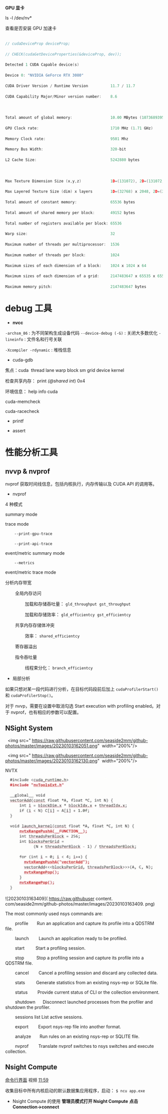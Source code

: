 

**GPU 显卡**

ls -l /dev/nv*

查看是否安装 GPU 加速卡

```c

// cudaDeviceProp deviceProp;

// CHECK(cudaGetDeviceProperties(&deviceProp, dev));

Detected 1 CUDA Capable device(s)

Device 0: "NVIDIA GeForce RTX 3080"

CUDA Driver Version / Runtime Version          11.7 / 11.7

CUDA Capability Major/Minor version number:    8.6

  

Total amount of global memory:                 10.00 MBytes (10736893952 bytes)

GPU Clock rate:                                1710 MHz (1.71 GHz)

Memory Clock rate:                             9501 Mhz

Memory Bus Width:                              320-bit

L2 Cache Size:                                 5242880 bytes

  

Max Texture Dimension Size (x,y,z)             1D=(131072), 2D=(131072,65536), 3D=(16384,16384,16384)

Max Layered Texture Size (dim) x layers        1D=(32768) x 2048, 2D=(32768,32768) x 2048

Total amount of constant memory:               65536 bytes

Total amount of shared memory per block:       49152 bytes

Total number of registers available per block: 65536

Warp size:                                     32

Maximum number of threads per multiprocessor:  1536

Maximum number of threads per block:           1024

Maximum sizes of each dimension of a block:    1024 x 1024 x 64

Maximum sizes of each dimension of a grid:     2147483647 x 65535 x 65535

Maximum memory pitch:                          2147483647 bytes

```

  
  

# debug 工具

  

- **nvcc**

`-archsm_86` : 为不同架构生成设备代码
`--device-debug (-G)` : 关闭大多数优化
`-lineinfo` : 文件名和行号关联

  

`-Xcompiler -rdynamic` : 堆栈信息

  

* cuda-gdb

焦点：cuda  thread lane warp block sm grid device kernel

检查共享内存： print *(@shared int*) 0x4

环境信息： help info cuda

  

cuda-memcheck

  

cuda-racecheck

  

* printf

  
  
  

* assert

  

# 性能分析工具

  

## **nvvp & nvprof**

nvprof 获取时间线信息，包括内核执行，内存传输以及 CUDA API 的调用等。


- nvprof

4 种模式

summary mode

trace mode

		--print-gpu-trace

		--print-api-trace

event/metric summary mode

		--metrics

event/metric trace mode

  

分析内存带宽

        全局内存访问

                加载和存储吞吐量： `gld_throughput`  `gst_throughput`

                加载和存储效率： `gld_efficientcy`  `gst_efficientcy`

        共享内存存储体冲突

                效率： `shared_efficientcy`

        寄存器溢出

        指令吞吐量

                线程束分化： `branch_efficientcy`

  
  

- 局部分析

如果只想对某一段代码进行分析，在目标代码段前后加上 `cudaProfilerStart()` 和 `cudaProfilerStop()`。

  

对于 nvvp，需要在设置中取消勾选 Start execution with profiling enabled。对于 nvprof，也有相应的参数可以配置。

  
  

##  **NSight System**

<p align="center">

  <img src=" https://raw.githubusercontent.com/seaside2mm/github-photos/master/images/20230103162051.png"  width="200%"/>

  <img src=" https://raw.githubusercontent.com/seaside2mm/github-photos/master/images/20230103162130.png"  width="200%"/>

</p>

  

NVTX

</p>  <img src=" https://raw.githubusercontent.com/seaside2mm/github-photos/master/images/20230103163149.png"  width="200%"/>
</p>


  

![20230103163409]( https://raw.githubuser content. com/seaside2mm/github-photos/master/images/20230103163409. png)

The most commonly used nsys commands are:

        profile       Run an application and capture its profile into a QDSTRM file.

        launch        Launch an application ready to be profiled.

        start         Start a profiling session.

        stop          Stop a profiling session and capture its profile into a QDSTRM file.

        cancel        Cancel a profiling session and discard any collected data.

        stats         Generate statistics from an existing nsys-rep or SQLite file.

        status        Provide current status of CLI or the collection environment.

        shutdown      Disconnect launched processes from the profiler and shutdown the profiler.

        sessions list List active sessions.

        export        Export nsys-rep file into another format.

        analyze       Run rules on an existing nsys-rep or SQLITE file.

        nvprof        Translate nvprof switches to nsys switches and execute collection.

## **Nsight Compute**

[命令行界面](https://docs.nvidia.com/nsight-compute/2021.3/NsightComputeCli/index.html#abstract)
视频  [11:59](https://www.youtube.com/watch?v=fsC3QeZHM1U)

收集目标中所有内核启动的默认数据集应用程序，启动：
`$ ncu app.exe`

- Nsight Compute 的使用
**管理员模式打开 Nsight Compute**
**点击 Connection->connect**  

